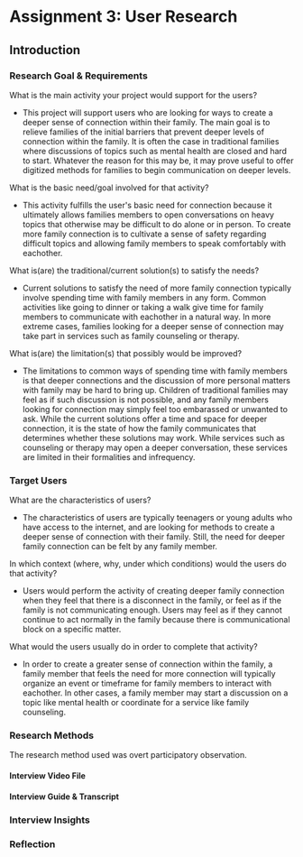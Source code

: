 # Assignment 3: User Research

<h2>Introduction</h2>

<h3>Research Goal & Requirements</h3>

What is the main activity your project would support for the users?
  * This project will support users who are looking for ways to create a deeper sense of connection within their family.
  The main goal is to relieve families of the initial barriers that prevent deeper levels of connection within the family. 
  It is often the case in traditional families where discussions of topics such as mental health are closed and hard to start.
  Whatever the reason for this may be, it may prove useful to offer digitized methods for families to begin communication on deeper levels.

What is the basic need/goal involved for that activity?
  * This activity fulfills the user's basic need for connection because it ultimately allows families members to open conversations on heavy topics that otherwise may be difficult to do alone or in person. 
  To create more family connection is to cultivate a sense of safety regarding difficult topics and allowing family members to speak comfortably with eachother. 

What is(are) the traditional/current solution(s) to satisfy the needs?
  * Current solutions to satisfy the need of more family connection typically involve spending time with family members in any form. 
  Common activities like going to dinner or taking a walk give time for family members to communicate with eachother in a natural way.
  In more extreme cases, families looking for a deeper sense of connection may take part in services such as family counseling or therapy.

What is(are) the limitation(s) that possibly would be improved?
  * The limitations to common ways of spending time with family members is that deeper connections and the discussion of more personal matters with family may be hard to bring up. 
  Children of traditional families may feel as if such discussion is not possible, and any family members looking for connection may simply feel too embarassed or unwanted to ask. 
  While the current solutions offer a time and space for deeper connection, it is the state of how the family communicates that determines whether these solutions may work. 
  While services such as counseling or therapy may open a deeper conversation, these services are limited in their formalities and infrequency.

<h3>Target Users</h3>

What are the characteristics of users?
  * The characteristics of users are typically teenagers or young adults who have access to the internet, and are looking for methods to create a deeper sense of connection with their family. 
  Still, the need for deeper family connection can be felt by any family member.

In which context (where, why, under which conditions) would the users do that activity?
  * Users would perform the activity of creating deeper family connection when they feel that there is a disconnect in the family, or feel as if the family is not communicating enough.
  Users may feel as if they cannot continue to act normally in the family because there is communicational block on a specific matter. 

What would the users usually do in order to complete that activity?
  * In order to create a greater sense of connection within the family, a family member that feels the need for more connection will typically organize an event or timeframe for family members to interact with eachother.
  In other cases, a family member may start a discussion on a topic like mental health or coordinate for a service like family counseling.
  
<h3>Research Methods</h3>

The research method used was overt participatory observation.

<h4>Interview Video File</h4>

<h4>Interview Guide & Transcript</h4>

<h3>Interview Insights</h3>

<h3>Reflection</h3>



